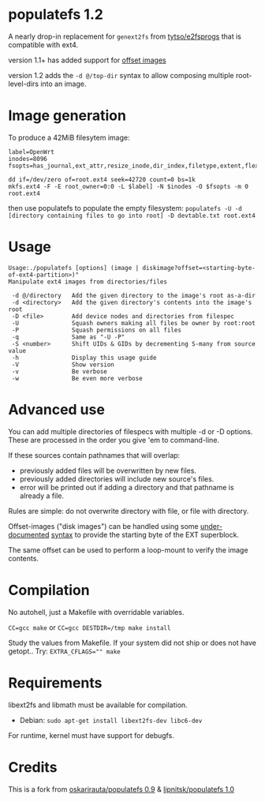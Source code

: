 populatefs 1.2
==========

A nearly drop-in replacement for `genext2fs` from [tytso/e2fsprogs](https://github.com/tytso/e2fsprogs) that is compatible with ext4.  

version 1.1+ has added support for [offset images](https://github.com/oskarirauta/populatefs/issues/4)

version 1.2 adds the `-d @/top-dir` syntax to allow composing multiple root-level-dirs into an image.

Image generation
================
To produce a 42MiB filesytem image:

```
label=OpenWrt
inodes=8096
fsopts=has_journal,ext_attr,resize_inode,dir_index,filetype,extent,flex_bg,sparse_super,large_file,uninit_bg,dir_nlink,extra_isize

dd if=/dev/zero of=root.ext4 seek=42720 count=0 bs=1k
mkfs.ext4 -F -E root_owner=0:0 -L $label] -N $inodes -O $fsopts -m 0 root.ext4
```

then use populatefs to populate the empty filesystem:
`populatefs -U -d [directory containing files to go into root] -D devtable.txt root.ext4`

Usage
=====
```
Usage:./populatefs [options] (image | diskimage?offset=<starting-byte-of-ext4-partition>)"
Manipulate ext4 images from directories/files

 -d @/directory   Add the given directory to the image's root as-a-dir
 -d <directory>   Add the given directory's contents into the image's root
 -D <file>        Add device nodes and directories from filespec
 -U               Squash owners making all files be owner by root:root
 -P               Squash permissions on all files
 -q               Same as "-U -P"
 -S <number>      Shift UIDs & GIDs by decrementing S-many from source value
 -h               Display this usage guide
 -V               Show version
 -v               Be verbose
 -w               Be even more verbose
```

Advanced use
============
You can add multiple directories of filespecs with multiple -d or -D options.  
These are processed in the order you give 'em to command-line.  

If these sources contain pathnames that will overlap:
*  previously added files will be overwritten by new files.  
*  previously added directories will include new source's files.  
*  error will be printed out if adding a directory and that pathname is already a file.  

Rules are simple: do not overwrite directory with file, or file with directory.  

Offset-images ("disk images") can be handled using some [under-documented](https://github.com/tytso/e2fsprogs/blob/master/doc/RelNotes/v1.36.txt#L116) [syntax](https://github.com/tytso/e2fsprogs/commit/2e8ca9a26b0bd7dae546a3f9a98df67b043fe3be) to provide the starting byte of the EXT superblock.  

The same offset can be used to perform a loop-mount to verify the image contents.  

Compilation
===========
No autohell, just a Makefile with overridable variables.

`CC=gcc make`
or
`CC=gcc DESTDIR=/tmp make install`

Study the values from Makefile.
If your system did not ship or does not have getopt.. Try:
`EXTRA_CFLAGS="" make`

Requirements
============
libext2fs and libmath must be available for compilation.  
* Debian: `sudo apt-get install libext2fs-dev libc6-dev`

For runtime, kernel must have support for debugfs.  

Credits
=======
This is a fork from [oskarirauta/populatefs 0.9](https://github.com/oskarirauta/populatefs)
& [lipnitsk/populatefs 1.0](https://github.com/lipnitsk/populatefs)  

